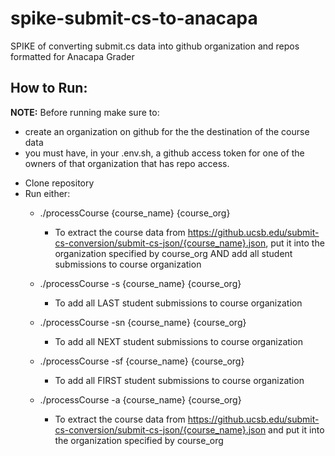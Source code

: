 # spike-submit-cs-to-anacapa
SPIKE of converting submit.cs data into github organization and repos formatted for Anacapa Grader

## How to Run:

**NOTE:** Before running make sure to:
* create an organization on github for the the destination of the course data
* you must have, in your .env.sh, a github access token for one of the owners of that organization that has repo access.

- Clone repository
- Run either:
	- ./processCourse {course_name} {course_org} 
		- To extract the course data from  https://github.ucsb.edu/submit-cs-conversion/submit-cs-json/{course_name}.json, put it into the organization specified by course_org AND add all student submissions to course organization

	- ./processCourse -s {course_name} {course_org}
		- To add all LAST student submissions to course organization

	- ./processCourse -sn {course_name} {course_org}
		- To add all NEXT student submissions to course organization

	- ./processCourse -sf {course_name} {course_org}
		- To add all FIRST student submissions to course organization

	- ./processCourse -a {course_name} {course_org}
		- To extract the course data from  https://github.ucsb.edu/submit-cs-conversion/submit-cs-json/{course_name}.json and put it into the organization specified by course_org



